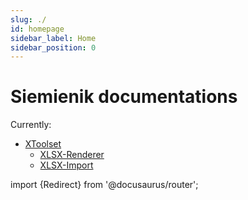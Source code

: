 ```yaml
---
slug: ./
id: homepage
sidebar_label: Home
sidebar_position: 0
---
```


# Siemienik documentations

Currently:
* [XToolset](./xtoolset-readme.md)
    * [XLSX-Renderer](./xlsx-renderer/010-xlsx-renderer-homepage.md) 
    * [XLSX-Import](./xlsx-import-readme.md)

import {Redirect} from '@docusaurus/router';

<Redirect to="./xtoolset" />